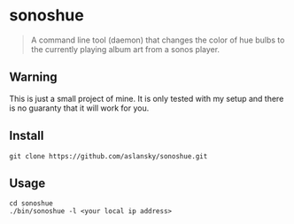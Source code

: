 # sonoshue

> A command line tool (daemon) that changes the color of hue bulbs to the currently playing album art from a sonos player.

## Warning

This is just a small project of mine. It is only tested with my setup and there is no guaranty that it will work for you.

## Install
```
git clone https://github.com/aslansky/sonoshue.git
```

## Usage
```
cd sonoshue
./bin/sonoshue -l <your local ip address>
```
